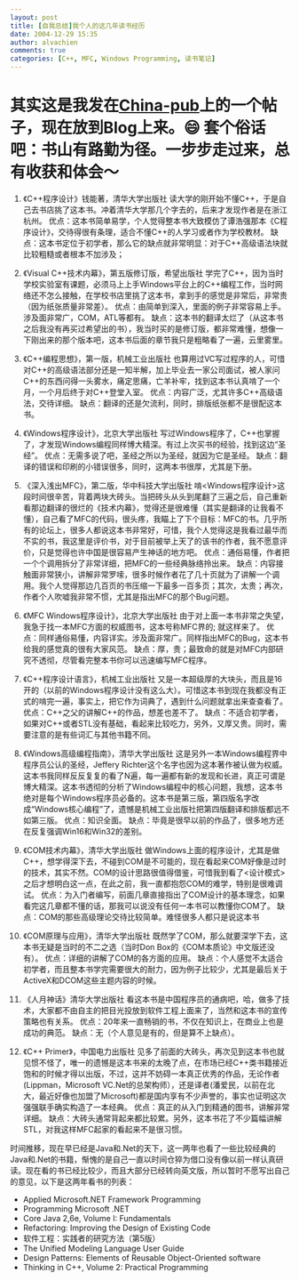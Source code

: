 ```yaml
---
layout: post
title: [自我总结]我个人的这几年读书经历
date: 2004-12-29 15:35
author: alvachien
comments: true
categories: [C++, MFC, Windows Programming, 读书笔记]
---
```

其实这是我发在<a href="http://www.china-pub.com/computers/bbs/addfollow.asp?id=40572&amp;rootid=2&amp;boardid=1">China-pub</a>上的一个帖子，现在放到Blog上来。:smile: 
套个俗话吧：书山有路勤为径。一步步走过来，总有收获和体会～
===================================================================================


1. 《C++程序设计》钱能著，清华大学出版社
读大学的刚开始不懂C++，于是自己去书店挑了这本书。冲着清华大学那几个字去的，后来才发现作者是在浙江杭州。
优点：这本书简单易学，个人觉得整本书大致模仿了谭浩强那本《C程序设计》，交待得很有条理，适合不懂C++的人学习或者作为学校教材。
缺点：这本书定位于初学者，那么它的缺点就非常明显：对于C++高级语法块就比较粗糙或者根本不加涉及；

2. 《Visual C++技术内幕》，第五版修订版，希望出版社
学完了C++，因为当时学校实验室有课题，必须马上上手Windows平台上的C++编程工作，当时网络还不怎么接触，在学校书店里挑了这本书，拿到手的感觉是非常后，非常贵（因为纸张质量非常差）。
优点：由简单到深入，里面的例子非常容易上手。涉及面非常广，COM，ATL等都有。
缺点：这本书的翻译太烂了（从这本书之后我没有再买过希望出的书），我当时买的是修订版，都非常难懂，想像一下刚出来的那个版本吧，这本书后面的章节我只是粗略看了一遍，云里雾里。

3. 《C++编程思想》，第一版，机械工业出版社
也算用过VC写过程序的人，可惜对C++的高级语法部分还是一知半解，加上毕业去一家公司面试，被人家问C++的东西问得一头雾水，痛定思痛，亡羊补牢，找到这本书认真啃了一个月，一个月后终于对C++登堂入室。
优点：内容广泛，尤其许多C++高级语法，交待详细。
缺点：翻译的还是欠流利，同时，排版纸张都不是很配这本书。

4. 《Windows程序设计》，北京大学出版社
写过Windows程序了，C++也掌握了，才发现Windows编程同样博大精深。有过上次买书的经验，找到这边“圣经”。
优点：无需多说了吧，圣经之所以为圣经，就因为它是圣经。
缺点：翻译的错误和印刷的小错误很多，同时，这两本书很厚，尤其是下册。

5. 《深入浅出MFC》，第二版，华中科技大学出版社
啃<Windows程序设计>这段时间很辛苦，背着两块大砖头。当把砖头从头到尾翻了三遍之后，自己重新看那边翻译的很烂的《技术内幕》，觉得还是很难懂（其实是翻译的让我看不懂），自己看了MFC的代码，很头疼，我瞄上了下个目标：MFC的书。几乎所有的论坛上，很多人都说这本书非常好，可惜，我个人觉得这是我看过最华而不实的书，我这里是评价书，对于目前被举上天了的该书的作者，我不愿意评价，只是觉得也许中国是很容易产生神话的地方吧。
优点：通俗易懂，作者把一个个调用拆分了非常详细，把MFC的一些经典脉络拎出来。
缺点：内容接触面非常狭小，讲解非常罗嗦，很多时候作者花了几十页就为了讲解一个调用。我个人觉得那边几百页的书压缩一下最多一百多页；其次，太贵；再次，作者个人吹嘘我非常不惯，尤其是指出MFC的那个Bug问题。

6. 《MFC Windows程序设计》，北京大学出版社
由于对上面一本书非常之失望，我急于找一本MFC方面的权威图书，这本号称MFC界的<Programming Windows>; 就这样来了。
优点：同样通俗易懂，内容详实。涉及面非常广。同样指出MFC的Bug，这本书给我的感觉真的很有大家风范。
缺点：厚，贵；最致命的就是对MFC内部研究不透彻，尽管看完整本书你可以迅速编写MFC程序。

7. 《C++程序设计语言》，机械工业出版社
又是一本超级厚的大块头，而且是16开的（以前的Windows程序设计没有这么大）。可惜这本书到现在我都没有正式的啃完一遍，事实上，把它作为词典了，遇到什么问题就拿出来查查看了。
优点：C++之父的讲解C++的作品，想差也差不了。
缺点：不适合初学者，如果对C++或者STL没有基础，看起来比较吃力，另外，又厚又贵。同时，需要注意的是有些词汇与其他书籍不同。

8. 《Windows高级编程指南》，清华大学出版社
这是另外一本Windows编程界中程序员公认的圣经，Jeffery Richter这个名字也因为这本著作被认做为权威。这本书我同样反反复复的看了N遍，每一遍都有新的发现和长进，真正可谓是博大精深。这本书透彻的分析了Windows编程中的核心问题，我想，这本书绝对是每个Windows程序员必备的。这本书是第三版，第四版名字改成“Windows核心编程”了，遗憾是机械工业出版社把第四版翻译和排版都远不如第三版。
优点：知识全面。
缺点：毕竟是很早以前的作品了，很多地方还在反复强调Win16和Win32的差别。

9. 《COM技术内幕》，清华大学出版社
做Windows上面的程序设计，尤其是做C++，想学得深下去，不碰到COM是不可能的，现在看起来COM好像是过时的技术，其实不然。COM的设计思路很值得借鉴，可惜我到看了&lt;设计模式&gt;之后才想明白这一点，在此之前，我一直都抱怨COM的难学，特别是很难调试。
优点：为入门者编写，前面几章直接指出了COM设计的基本理念，如果看完这几章都不懂的话，那我可以说没有任何一本书可以教懂你COM了。
缺点：COM的那些高级理论交待比较简单。难怪很多人都只是说这本书

10. 《COM原理与应用》，清华大学出版社
既然学了COM，那么就要深学下去，这本书无疑是当时的不二之选（当时Don Box的《COM本质论》中文版还没有）。
优点：详细的讲解了COM的各方面的应用。
缺点：个人感觉不太适合初学者，而且整本书学完需要很大的耐力，因为例子比较少，尤其是最后关于ActiveX和DCOM这些主题内容的时候。

11. 《人月神话》清华大学出版社
看这本书是中国程序员的通病吧，哈，做多了技术，大家都不由自主的把目光投放到软件工程上面来了，当然和这本书的宣传策略也有关系。
优点：20年来一直畅销的书，不仅在知识上，在商业上也是成功的典范。
缺点：无（个人意见是有的，但是算不上缺点）。

12. 《C++ Primer》，中国电力出版社
见多了前面的大砖头，再次见到这本书也就见惯不怪了，唯一的遗憾是这本书来的太晚了点，在市场已经C++类书籍接近饱和的时候才得以出版，不过，这并不妨碍一本真正优秀的作品，无论作者(Lippman，Microsoft VC.Net的总架构师），还是译者(潘爱民，以前在北大，最近好像也加盟了Microsoft)都是国内享有不少声誉的，事实也证明这次强强联手确实构造了一本经典。
优点：真正的从入门到精通的图书，讲解非常详细。
缺点：大砖头通常背起来都比较累。另外，这本书花了不少篇幅讲解STL，对我这样MFC起家的看起来不是很习惯。

时间推移，现在早已经是Java和.Net的天下，这一两年也看了一些比较经典的Java和.Net的书籍，惭愧的是自己一直以时间仓猝为借口没有像以前一样认真研读。现在看的书已经比较少，而且大部分已经转向英文版，所以暂时不愿写出自己的意见，以下是这两年看书的列表：

- Applied Microsoft.NET Framework Programming
- Programming Microsoft .NET
- Core Java 2,6e, Volume I: Fundamentals
- Refactoring: Improving the Design of Existing Code
- 软件工程：实践者的研究方法（第5版）
- The Unified Modeling Language User Guide
- Design Patterns: Elements of Reusable Object-Oriented software
- Thinking in C++, Volume 2: Practical Programming
